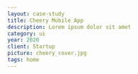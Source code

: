 ```yaml
---
layout: case-study
title: Cheery Mobile App
description: Lorem ipsum dolor sit amet
category: ui
year: 2020
client: Startup
picture: cheery_cover.jpg
tags: home
---
```

